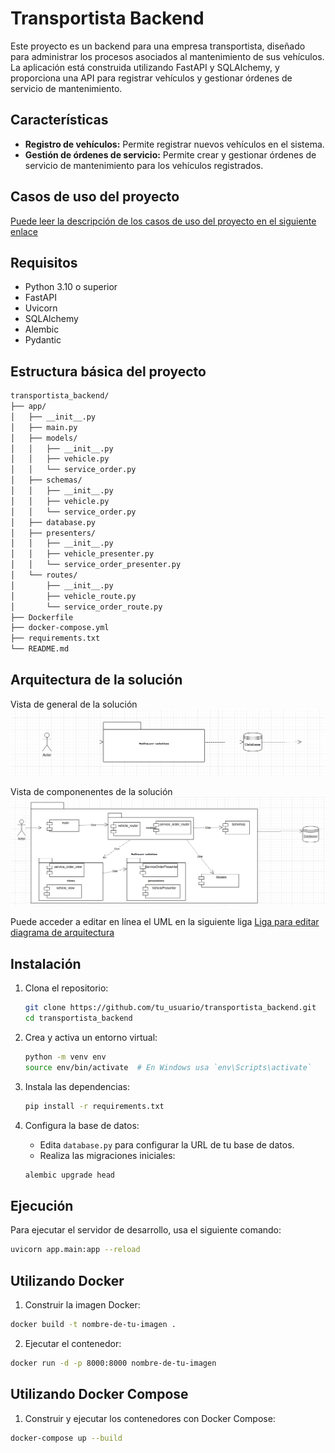 # Transportista Backend

Este proyecto es un backend para una empresa transportista, diseñado para administrar los procesos asociados al mantenimiento de sus vehículos. La aplicación está construida utilizando FastAPI y SQLAlchemy, y proporciona una API para registrar vehículos y gestionar órdenes de servicio de mantenimiento.

## Características

- **Registro de vehículos:** Permite registrar nuevos vehículos en el sistema.
- **Gestión de órdenes de servicio:** Permite crear y gestionar órdenes de servicio de mantenimiento para los vehículos registrados.

## Casos de uso del proyecto

[Puede leer la descripción de los casos de uso del proyecto en el siguiente enlace](https://docs.google.com/document/d/1rc_qwah9lSTGPdX6mdccUc8dwKAVXa7yAI17hzhXfYY/edit?hl=es)


## Requisitos

- Python 3.10 o superior
- FastAPI
- Uvicorn
- SQLAlchemy
- Alembic
- Pydantic

## Estructura básica del proyecto

```sh
transportista_backend/
├── app/
│   ├── __init__.py
│   ├── main.py
│   ├── models/
│   │   ├── __init__.py
│   │   ├── vehicle.py
│   │   └── service_order.py
│   ├── schemas/
│   │   ├── __init__.py
│   │   ├── vehicle.py
│   │   └── service_order.py
│   ├── database.py
│   ├── presenters/
│   │   ├── __init__.py
│   │   ├── vehicle_presenter.py
│   │   └── service_order_presenter.py
│   └── routes/
│       ├── __init__.py
│       ├── vehicle_route.py
│       └── service_order_route.py
├── Dockerfile
├── docker-compose.yml
├── requirements.txt
└── README.md
```

## Arquitectura de la solución
Vista de general de la solución
![Vista de general de la solución](diag_general.png)

Vista de componenentes de la solución
![Vista de componenentes de la solución](diag_componentes.png)

Puede acceder a editar en línea el UML en la siguiente liga
[Liga para editar diagrama de arquitectura](https://app.diagrams.net/#G1irOYbUKjsVE3pzX8qsMe35B2b8T-PL6b#%7B%22pageId%22%3A%22b5b7bab2-c9e2-2cf4-8b2a-24fd1a2a6d21%22%7D)


## Instalación

1. Clona el repositorio:

    ```sh
    git clone https://github.com/tu_usuario/transportista_backend.git
    cd transportista_backend
    ```

2. Crea y activa un entorno virtual:

    ```sh
    python -m venv env
    source env/bin/activate  # En Windows usa `env\Scripts\activate`
    ```

3. Instala las dependencias:

    ```sh
    pip install -r requirements.txt
    ```

4. Configura la base de datos:

    - Edita `database.py` para configurar la URL de tu base de datos.
    - Realiza las migraciones iniciales:

    ```sh
    alembic upgrade head
    ```

## Ejecución

Para ejecutar el servidor de desarrollo, usa el siguiente comando:

```sh
uvicorn app.main:app --reload
```

## Utilizando Docker
1. Construir la imagen Docker:
```sh
docker build -t nombre-de-tu-imagen .
```

2. Ejecutar el contenedor:
```sh
docker run -d -p 8000:8000 nombre-de-tu-imagen
```

## Utilizando Docker Compose

1. Construir y ejecutar los contenedores con Docker Compose:
```sh
docker-compose up --build
```